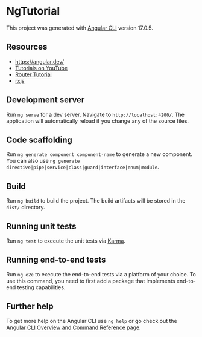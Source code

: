 # NgTutorial

This project was generated with [Angular CLI](https://github.com/angular/angular-cli) version 17.0.5.

## Resources

- https://angular.dev/
- [Tutorials on YouTube](https://www.youtube.com/playlist?list=PL1w1q3fL4pmj9k1FrJ3Pe91EPub2_h4jF)
- [Router Tutorial](https://angular.dev/guide/routing/router-tutorial)
- [rxjs](https://rxjs.dev/)

## Development server

Run `ng serve` for a dev server. Navigate to `http://localhost:4200/`. The application will automatically reload if you change any of the source files.

## Code scaffolding

Run `ng generate component component-name` to generate a new component. You can also use `ng generate directive|pipe|service|class|guard|interface|enum|module`.

## Build

Run `ng build` to build the project. The build artifacts will be stored in the `dist/` directory.

## Running unit tests

Run `ng test` to execute the unit tests via [Karma](https://karma-runner.github.io).

## Running end-to-end tests

Run `ng e2e` to execute the end-to-end tests via a platform of your choice. To use this command, you need to first add a package that implements end-to-end testing capabilities.

## Further help

To get more help on the Angular CLI use `ng help` or go check out the [Angular CLI Overview and Command Reference](https://angular.io/cli) page.
